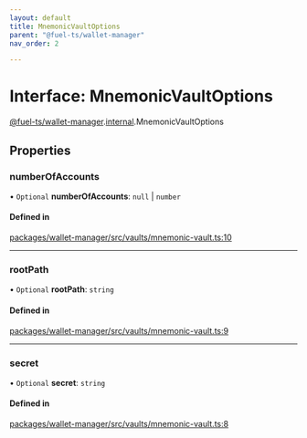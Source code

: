 ```yaml
---
layout: default
title: MnemonicVaultOptions
parent: "@fuel-ts/wallet-manager"
nav_order: 2

---
```


# Interface: MnemonicVaultOptions

[@fuel-ts/wallet-manager](../index.md).[internal](../namespaces/internal.md).MnemonicVaultOptions

## Properties

### numberOfAccounts

• `Optional` **numberOfAccounts**: ``null`` \| `number`

#### Defined in

[packages/wallet-manager/src/vaults/mnemonic-vault.ts:10](https://github.com/FuelLabs/fuels-ts/blob/master/packages/wallet-manager/src/vaults/mnemonic-vault.ts#L10)

___

### rootPath

• `Optional` **rootPath**: `string`

#### Defined in

[packages/wallet-manager/src/vaults/mnemonic-vault.ts:9](https://github.com/FuelLabs/fuels-ts/blob/master/packages/wallet-manager/src/vaults/mnemonic-vault.ts#L9)

___

### secret

• `Optional` **secret**: `string`

#### Defined in

[packages/wallet-manager/src/vaults/mnemonic-vault.ts:8](https://github.com/FuelLabs/fuels-ts/blob/master/packages/wallet-manager/src/vaults/mnemonic-vault.ts#L8)
